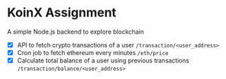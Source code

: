 # KoinX Assignment
A simple Node.js backend to explore blockchain 
- [x] API to fetch crypto transactions of a user
  ``/transaction/<user_address>``
- [x] Cron job to fetch ethereum every minutes
  ``/eth/price``
- [x] Calculate total balance of a user using previous transactions
``/transaction/balance/<user_address>``
